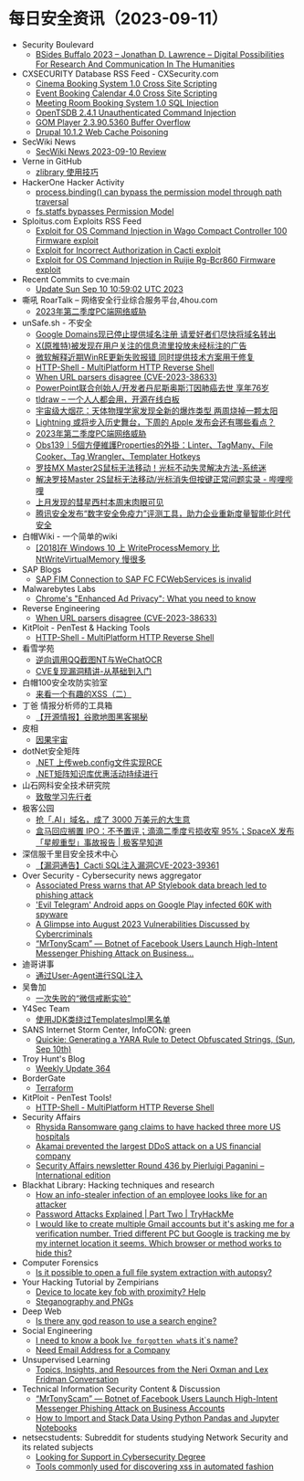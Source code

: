 # 每日安全资讯（2023-09-11）

- Security Boulevard
  - [BSides Buffalo 2023 –  Jonathan D. Lawrence – Digital Possibilities For Research And Communication In The Humanities](https://securityboulevard.com/2023/09/bsides-buffalo-2023-jonathan-d-lawrence-digital-possibilities-for-research-and-communication-in-the-humanities/)
- CXSECURITY Database RSS Feed - CXSecurity.com
  - [Cinema Booking System 1.0 Cross Site Scripting](https://cxsecurity.com/issue/WLB-2023090036)
  - [Event Booking Calendar 4.0 Cross Site Scripting](https://cxsecurity.com/issue/WLB-2023090035)
  - [Meeting Room Booking System 1.0 SQL Injection](https://cxsecurity.com/issue/WLB-2023090034)
  - [OpenTSDB 2.4.1 Unauthenticated Command Injection](https://cxsecurity.com/issue/WLB-2023090033)
  - [GOM Player 2.3.90.5360 Buffer Overflow](https://cxsecurity.com/issue/WLB-2023090032)
  - [Drupal 10.1.2 Web Cache Poisoning](https://cxsecurity.com/issue/WLB-2023090031)
- SecWiki News
  - [SecWiki News 2023-09-10 Review](http://www.sec-wiki.com/?2023-09-10)
- Verne in GitHub
  - [zlibrary 使用技巧](https://einverne.github.io/post/2023/09/zlibrary-usage.html)
- HackerOne Hacker Activity
  - [process.binding() can bypass the permission model through path traversal](https://hackerone.com/reports/2051257)
  - [fs.statfs bypasses Permission Model](https://hackerone.com/reports/2051224)
- Sploitus.com Exploits RSS Feed
  - [Exploit for OS Command Injection in Wago Compact Controller 100 Firmware exploit](https://sploitus.com/exploit?id=F31FA61A-6BFC-555E-959C-B1DFD722D407&utm_source=rss&utm_medium=rss)
  - [Exploit for Incorrect Authorization in Cacti exploit](https://sploitus.com/exploit?id=4A550465-BF05-55AE-8503-5203719B0A31&utm_source=rss&utm_medium=rss)
  - [Exploit for OS Command Injection in Ruijie Rg-Bcr860 Firmware exploit](https://sploitus.com/exploit?id=F526C2FB-57F3-5DA8-ACB3-E8BD09215A6A&utm_source=rss&utm_medium=rss)
- Recent Commits to cve:main
  - [Update Sun Sep 10 10:59:02 UTC 2023](https://github.com/trickest/cve/commit/b616ebaf02f5d6fcf0b3d407ef7d8136d7c13348)
- 嘶吼 RoarTalk – 网络安全行业综合服务平台,4hou.com
  - [2023年第二季度PC端网络威胁](https://www.4hou.com/posts/DZ2q)
- unSafe.sh - 不安全
  - [Google Domains现已停止提供域名注册 请爱好者们尽快将域名转出](https://buaq.net/go-176660.html)
  - [X(原推特)被发现在用户关注的信息流里投放未经标注的广告](https://buaq.net/go-176661.html)
  - [微软解释近期WinRE更新失败报错 同时提供技术方案用于修复](https://buaq.net/go-176662.html)
  - [HTTP-Shell - MultiPlatform HTTP Reverse Shell](https://buaq.net/go-176658.html)
  - [When URL parsers disagree (CVE-2023-38633)](https://buaq.net/go-176657.html)
  - [PowerPoint联合创始人/开发者丹尼斯奥斯汀因肺癌去世 享年76岁](https://buaq.net/go-176655.html)
  - [tldraw – 一个人人都会用，开源在线白板](https://buaq.net/go-176654.html)
  - [宇宙级大烟花：天体物理学家发现全新的爆炸类型 两周烧掉一颗太阳](https://buaq.net/go-176652.html)
  - [Lightning 或将步入历史舞台，下周的 Apple 发布会还有哪些看点？](https://buaq.net/go-176653.html)
  - [2023年第二季度PC端网络威胁](https://buaq.net/go-176651.html)
  - [Obs139｜5個方便維護Properties的外掛：Linter、TagMany、File Cooker、Tag Wrangler、Templater Hotkeys](https://buaq.net/go-176647.html)
  - [罗技MX Master2S鼠标无法移动！光标不动失灵解决方法-系统迷](https://buaq.net/go-176637.html)
  - [解决罗技Master 2S鼠标无法移动/光标消失但按键正常问题实录 - 哔哩哔哩](https://buaq.net/go-176636.html)
  - [上月发现的彗星西村本周末肉眼可见](https://buaq.net/go-176638.html)
  - [腾讯安全发布“数字安全免疫力”评测工具，助力企业重新度量智能化时代安全](https://buaq.net/go-176659.html)
- 白帽Wiki - 一个简单的wiki
  - [[2018]在 Windows 10 上 WriteProcessMemory 比 NtWriteVirtualMemory 慢很多](https://key08.com/index.php/2023/09/10/1789.html)
- SAP Blogs
  - [SAP FIM Connection to SAP FC FCWebServices is invalid](https://blogs.sap.com/2023/09/10/sap-fim-connection-to-sap-fc-fcwebservices-is-invalid/)
- Malwarebytes Labs
  - [Chrome's "Enhanced Ad Privacy": What you need to know](https://www.malwarebytes.com/blog/personal/2023/09/chromes-enhanced-ad-privacy-what-you-need-to-know)
- Reverse Engineering
  - [When URL parsers disagree (CVE-2023-38633)](https://www.reddit.com/r/ReverseEngineering/comments/16exqo7/when_url_parsers_disagree_cve202338633/)
- KitPloit - PenTest & Hacking Tools
  - [HTTP-Shell - MultiPlatform HTTP Reverse Shell](http://www.kitploit.com/2023/09/http-shell-multiplatform-http-reverse.html)
- 看雪学苑
  - [逆向调用QQ截图NT与WeChatOCR](https://mp.weixin.qq.com/s?__biz=MjM5NTc2MDYxMw==&mid=2458516946&idx=1&sn=3de89283cb61c7a0cab08bc79cb4d83d&chksm=b18ecd5886f9444e7024af9cfbb9221d3132e3c6e85bb3e9c11d87fa634d9a7b337cdfc19403&scene=58&subscene=0#rd)
  - [CVE复现漏洞精讲-从基础到入门](https://mp.weixin.qq.com/s?__biz=MjM5NTc2MDYxMw==&mid=2458516946&idx=2&sn=2089f98886013b2f713e04bf3707b803&chksm=b18ecd5886f9444ea253c26611e2734370834f595bdb1fccf31a7f48a4c539dd7bebaf657708&scene=58&subscene=0#rd)
- 白帽100安全攻防实验室
  - [来看一个有趣的XSS（二）](https://mp.weixin.qq.com/s?__biz=MzIxMDYyNTk3Nw==&mid=2247514544&idx=1&sn=f62a1cfacbe3659e48523daf825f0148&chksm=97634d66a014c470203637d93fef35ba1103a43a5782c61e79ffc9e61d33b3c2f6f8cdd6d591&scene=58&subscene=0#rd)
- 丁爸 情报分析师的工具箱
  - [【开源情报】谷歌地图黑客揭秘](https://mp.weixin.qq.com/s?__biz=MzI2MTE0NTE3Mw==&mid=2651138645&idx=1&sn=5095e81ef3a2fadfb9b37d46b46d86e5&chksm=f1af5d6fc6d8d479acf5dd8d44e8fb0efa0d21a0f97ccbb847119bc33d5394d832eb16cacdf3&scene=58&subscene=0#rd)
- 皮相
  - [因果宇宙](https://mp.weixin.qq.com/s?__biz=MzI0NDA5MDYyNA==&mid=2648257200&idx=1&sn=fc45708cb1585b5b54ce11cec8261718&chksm=f14e80dfc63909c916de88ff732ba01950537b8cf485af3a6867b3cb2d85679cc44d9c36e207&scene=58&subscene=0#rd)
- dotNet安全矩阵
  - [.NET 上传web.config文件实现RCE](https://mp.weixin.qq.com/s?__biz=MzUyOTc3NTQ5MA==&mid=2247488596&idx=1&sn=89cc562414558b6e9ca1543e605be3b8&chksm=fa5abab9cd2d33afb9187c212e8183898b4b38f2987fc9a908fe0fdee28c22d473a5fe0b32e1&scene=58&subscene=0#rd)
  - [.NET矩阵知识库优惠活动持续进行](https://mp.weixin.qq.com/s?__biz=MzUyOTc3NTQ5MA==&mid=2247488596&idx=2&sn=b5396a661a5b1c855dd77f0eac311f6f&chksm=fa5abab9cd2d33af0c1948622765a84e15326e7f549e613bb717f19f916cf51b332a9069673d&scene=58&subscene=0#rd)
- 山石网科安全技术研究院
  - [致敬学习先行者](https://mp.weixin.qq.com/s?__biz=MzUzMDUxNTE1Mw==&mid=2247502112&idx=1&sn=5bbe6d6c8f75e0d5b71b10c448a2d844&chksm=fa521c9ecd259588c16d59cce90b71e17c794ee63bb17e9e64f09e0413e1f3e573d53e62185c&scene=58&subscene=0#rd)
- 极客公园
  - [抢「.AI」域名，成了 3000 万美元的大生意](https://mp.weixin.qq.com/s?__biz=MTMwNDMwODQ0MQ==&mid=2653010608&idx=1&sn=612fe6803450fa789195fc573ae50897&chksm=7e54c70649234e1037364be3c518e4379d43d4c1d417028b8ea27d23d35094b7a797f26126bf&scene=58&subscene=0#rd)
  - [盒马回应搁置 IPO：不予置评；滴滴二季度亏损收窄 95%；SpaceX 发布「星舰重型」事故报告 | 极客早知道](https://mp.weixin.qq.com/s?__biz=MTMwNDMwODQ0MQ==&mid=2653010593&idx=1&sn=a9c88f3c259e3924ae95a8d0d862a65f&chksm=7e54c71749234e01438bdfc31f9e80d6d6114bc4b07cfd4af79f66da8ad8813c3119d2c9f67e&scene=58&subscene=0#rd)
- 深信服千里目安全技术中心
  - [【漏洞通告】Cacti SQL注入漏洞CVE-2023-39361](https://mp.weixin.qq.com/s?__biz=Mzg2NjgzNjA5NQ==&mid=2247520559&idx=1&sn=33d05e383ff9a87b799fdb214ab6ca1d&chksm=ce461a3ff93193292939d8b45be790df0f8cd6fc03c2ed40d71c8e437a632e5ee6feaef46ee3&scene=58&subscene=0#rd)
- Over Security - Cybersecurity news aggregator
  - [Associated Press warns that AP Stylebook data breach led to phishing attack](https://www.bleepingcomputer.com/news/security/associated-press-warns-that-ap-stylebook-data-breach-led-to-phishing-attack/)
  - ['Evil Telegram' Android apps on Google Play infected 60K with spyware](https://www.bleepingcomputer.com/news/security/evil-telegram-android-apps-on-google-play-infected-60k-with-spyware/)
  - [A Glimpse into August 2023 Vulnerabilities Discussed by Cybercriminals](https://www.kelacyber.com/a-glimpse-into-august-2023-vulnerabilities-discussed-by-cybercriminals/)
  - [“MrTonyScam” — Botnet of Facebook Users Launch High-Intent Messenger Phishing Attack on Business…](https://medium.com/@guardiosecurity/mrtonyscam-botnet-of-facebook-users-launch-high-intent-messenger-phishing-attack-on-business-3182cfb12f4d)
- 迪哥讲事
  - [通过User-Agent进行SQL注入](https://mp.weixin.qq.com/s?__biz=MzIzMTIzNTM0MA==&mid=2247491919&idx=1&sn=23efbee8bfe3c6891bb4a14e32134cc9&chksm=e8a5eb2cdfd2623a524166a2bccd198c90b6ad2133a19bb6ecf58a58de7046deb314c8ea3fb6&scene=58&subscene=0#rd)
- 吴鲁加
  - [一次失败的“微信戒断实验”](https://mp.weixin.qq.com/s?__biz=Mzg5NDY4ODM1MA==&mid=2247484504&idx=1&sn=143dc4d7900bc6f0cfd40cffc3c1bd04&chksm=c01a8969f76d007f6624e4212b26ac8fdf5b93c4f2994cd0c814b8180fe28f2dc1138ece92f3&scene=58&subscene=0#rd)
- Y4Sec Team
  - [使用JDK类绕过TemplatesImpl黑名单](https://mp.weixin.qq.com/s?__biz=MzkzOTQzOTE1NQ==&mid=2247483845&idx=1&sn=3fd32ced17f517edf63a7cfea7ce7a6a&chksm=c2f1a499f5862d8f3390acf08b35a039019e3d56e053dfec41be30b0d32fcd8af5073c38f545&scene=58&subscene=0#rd)
- SANS Internet Storm Center, InfoCON: green
  - [Quickie: Generating a YARA Rule to Detect Obfuscated Strings, (Sun, Sep 10th)](https://isc.sans.edu/diary/rss/30206)
- Troy Hunt's Blog
  - [Weekly Update 364](https://www.troyhunt.com/weekly-update-364/)
- BorderGate
  - [Terraform](https://www.bordergate.co.uk/terraform/)
- KitPloit - PenTest Tools!
  - [HTTP-Shell - MultiPlatform HTTP Reverse Shell](http://www.kitploit.com/2023/09/http-shell-multiplatform-http-reverse.html)
- Security Affairs
  - [Rhysida Ransomware gang claims to have hacked three more US hospitals](https://securityaffairs.com/150585/cyber-crime/rhysida-ransomware-us-hospitals.html)
  - [Akamai prevented the largest DDoS attack on a US financial company](https://securityaffairs.com/150570/cyber-crime/largest-ddos-us-financial-company.html)
  - [Security Affairs newsletter Round 436 by Pierluigi Paganini – International edition](https://securityaffairs.com/150562/breaking-news/security-affairs-newsletter-round-436-by-pierluigi-paganini-international-edition.html)
- Blackhat Library: Hacking techniques and research
  - [How an info-stealer infection of an employee looks like for an attacker](https://www.reddit.com/r/blackhat/comments/16exps0/how_an_infostealer_infection_of_an_employee_looks/)
  - [Password Attacks Explained | Part Two | TryHackMe](https://www.reddit.com/r/blackhat/comments/16f4i8p/password_attacks_explained_part_two_tryhackme/)
  - [I would like to create multiple Gmail accounts but it's asking me for a verification number. Tried different PC but Google is tracking me by my internet location it seems. Which browser or method works to hide this?](https://www.reddit.com/r/blackhat/comments/16f5hyt/i_would_like_to_create_multiple_gmail_accounts/)
- Computer Forensics
  - [Is it possible to open a full file system extraction with autopsy?](https://www.reddit.com/r/computerforensics/comments/16fbp3h/is_it_possible_to_open_a_full_file_system/)
- Your Hacking Tutorial by Zempirians
  - [Device to locate key fob with proximity? Help](https://www.reddit.com/r/HowToHack/comments/16fetym/device_to_locate_key_fob_with_proximity_help/)
  - [Steganography and PNGs](https://www.reddit.com/r/HowToHack/comments/16ew772/steganography_and_pngs/)
- Deep Web
  - [Is there any god reason to use a search engine?](https://www.reddit.com/r/deepweb/comments/16eo79a/is_there_any_god_reason_to_use_a_search_engine/)
- Social Engineering
  - [I need to know a book I`ve forgotten what`s it`s name?](https://www.reddit.com/r/SocialEngineering/comments/16ev3k8/i_need_to_know_a_book_ive_forgotten_whats_its_name/)
  - [Need Email Address for a Company](https://www.reddit.com/r/SocialEngineering/comments/16f4y1y/need_email_address_for_a_company/)
- Unsupervised Learning
  - [Topics, Insights, and Resources from the Neri Oxman and Lex Fridman Conversation](https://danielmiessler.com/p/topics-insights-quotes-neri-oxman-lex-fridman-conversation)
- Technical Information Security Content & Discussion
  - [“MrTonyScam” — Botnet of Facebook Users Launch High-Intent Messenger Phishing Attack on Business Accounts](https://www.reddit.com/r/netsec/comments/16exixh/mrtonyscam_botnet_of_facebook_users_launch/)
  - [How to Import and Stack Data Using Python Pandas and Jupyter Notebooks](https://www.reddit.com/r/netsec/comments/16ey9yg/how_to_import_and_stack_data_using_python_pandas/)
- netsecstudents: Subreddit for students studying Network Security and its related subjects
  - [Looking for Support in Cybersecurity Degree](https://www.reddit.com/r/netsecstudents/comments/16f8ffu/looking_for_support_in_cybersecurity_degree/)
  - [Tools commonly used for discovering xss in automated fashion](https://www.reddit.com/r/netsecstudents/comments/16eroip/tools_commonly_used_for_discovering_xss_in/)

